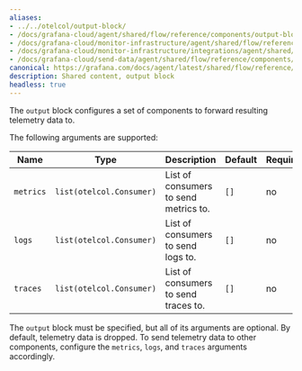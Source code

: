 ```yaml
---
aliases:
- ../../otelcol/output-block/
- /docs/grafana-cloud/agent/shared/flow/reference/components/output-block/
- /docs/grafana-cloud/monitor-infrastructure/agent/shared/flow/reference/components/output-block/
- /docs/grafana-cloud/monitor-infrastructure/integrations/agent/shared/flow/reference/components/output-block/
- /docs/grafana-cloud/send-data/agent/shared/flow/reference/components/output-block/
canonical: https://grafana.com/docs/agent/latest/shared/flow/reference/components/output-block/
description: Shared content, output block
headless: true
---
```


The `output` block configures a set of components to forward resulting
telemetry data to.

The following arguments are supported:

Name | Type | Description | Default | Required
---- | ---- | ----------- | ------- | --------
`metrics` | `list(otelcol.Consumer)` | List of consumers to send metrics to. | `[]` | no
`logs` | `list(otelcol.Consumer)` | List of consumers to send logs to. | `[]` | no
`traces` | `list(otelcol.Consumer)` | List of consumers to send traces to. | `[]` | no

The `output` block must be specified, but all of its arguments are optional. By
default, telemetry data is dropped. To send telemetry data to other components,
configure the `metrics`, `logs`, and `traces` arguments accordingly.
